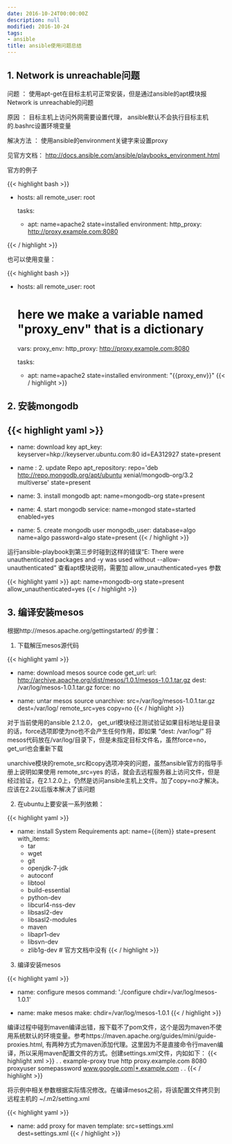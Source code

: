 ```yaml
---
date: 2016-10-24T00:00:00Z
description: null
modified: 2016-10-24
tags:
- ansible
title: ansible使用问题总结
---
```


## 1. Network is unreachable问题
问题 ： 使用apt-get在目标主机可正常安装，但是通过ansible的apt模块报 Network is unreachable的问题

原因 ： 目标主机上访问外网需要设置代理， ansible默认不会执行目标主机的.bashrc设置环境变量

解决方法 ： 使用ansible的environment关键字来设置proxy

见官方文档： http://docs.ansible.com/ansible/playbooks_environment.html

官方的例子

{{< highlight bash >}}
- hosts: all
  remote_user: root

  tasks:

    - apt: name=apache2 state=installed
      environment:
      http_proxy: http://proxy.example.com:8080
      
{{< / highlight >}}

也可以使用变量：

{{< highlight bash >}}
- hosts: all
  remote_user: root

  # here we make a variable named "proxy_env" that is a dictionary
  vars:
    proxy_env:
      http_proxy: http://proxy.example.com:8080

  tasks:

    - apt: name=apache2 state=installed
      environment: "{{proxy_env}}"
{{< / highlight >}}

## 2. 安装mongodb

{{< highlight yaml >}}
---
- name: download key
  apt_key: keyserver=hkp://keyserver.ubuntu.com:80 id=EA312927 state=present

- name : 2. update Repo
  apt_repository: repo='deb http://repo.mongodb.org/apt/ubuntu xenial/mongodb-org/3.2 multiverse' state=present

- name: 3. install mongodb
  apt: name=mongodb-org state=present 

- name: 4. start mongodb
  service: name=mongod state=started enabled=yes

- name: 5. create mongodb user
  mongodb_user: database=algo name=algo password=algo state=present
{{< / highlight >}}


运行ansible-playbook到第三步时碰到这样的错误“E: There were unauthenticated packages and -y was used without --allow-unauthenticated”
查看apt模块说明，需要加 allow_unauthenticated=yes 参数

{{< highlight yaml >}}
apt: name=mongodb-org state=present allow_unauthenticated=yes
{{< / highlight >}}

## 3. 编译安装mesos

根据http://mesos.apache.org/gettingstarted/ 的步骤：

1. 下载解压mesos源代码

{{< highlight yaml >}}
- name: download mesos source code
  get_url:
    url: http://archive.apache.org/dist/mesos/1.0.1/mesos-1.0.1.tar.gz
    dest: /var/log/mesos-1.0.1.tar.gz
    force: no

- name: untar mesos source
  unarchive: src=/var/log/mesos-1.0.1.tar.gz dest=/var/log/ remote_src=yes copy=no
{{< / highlight >}}

对于当前使用的ansible 2.1.2.0，
get_url模块经过测试验证如果目标地址是目录的话，force选项即使为no也不会产生任何作用，即如果 “dest: /var/log/” 将mesos代码放在/var/log/目录下，但是未指定目标文件名，虽然force=no，get_url也会重新下载

unarchive模块的remote_src和copy选项冲突的问题，虽然ansible官方的指导手册上说明如果使用 remote_src=yes 的话，就会去远程服务器上访问文件，但是经过验证，在2.1.2.0上，仍然是访问ansible主机上文件。加了copy=no才解决。应该在2.2以后版本解决了该问题


2. 在ubuntu上要安装一系列依赖：

{{< highlight yaml >}}
- name: install System Requirements
  apt: name={{item}} state=present
  with_items:
    - tar
    - wget
    - git
    - openjdk-7-jdk
    - autoconf
    - libtool
    - build-essential
    - python-dev
    - libcurl4-nss-dev
    - libsasl2-dev
    - libsasl2-modules
    - maven
    - libapr1-dev
    - libsvn-dev
    - zlib1g-dev                # 官方文档中没有
{{< / highlight >}}

3. 编译安装mesos

{{< highlight yaml >}}
- name: configure mesos
  command: './configure chdir=/var/log/mesos-1.0.1'

- name: make mesos
  make: chdir=/var/log/mesos-1.0.1
  {{< / highlight >}}

编译过程中碰到maven编译出错，报下载不了pom文件，这个是因为maven不使用系统默认的环境变量。参考https://maven.apache.org/guides/mini/guide-proxies.html, 有两种方式为maven添加代理。这里因为不是直接命令行maven编译，所以采用maven配置文件的方式。创建settings.xml文件，内如如下：
{{< highlight xml >}}
<settings>
  .
  .
  <proxies>
   <proxy>
      <id>example-proxy</id>
      <active>true</active>
      <protocol>http</protocol>
      <host>proxy.example.com</host>
      <port>8080</port>
      <username>proxyuser</username>
      <password>somepassword</password>
      <nonProxyHosts>www.google.com|*.example.com</nonProxyHosts>
    </proxy>
  </proxies>
  .
  .
</settings>
{{< / highlight >}}

将示例中相关参数根据实际情况修改。在编译mesos之前，将该配置文件拷贝到远程主机的 ~/.m2/setting.xml

{{< highlight yaml >}}
- name: add proxy for maven
  template: src=settings.xml dest=settings.xml
{{< / highlight >}}

